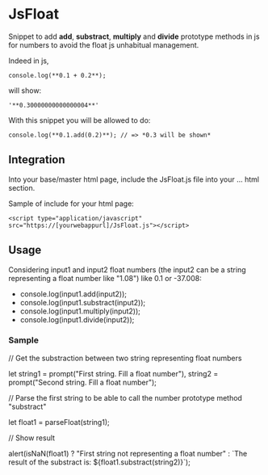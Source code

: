 # JsFloat

Snippet to add **add**, **substract**, **multiply** and **divide** prototype methods in js for numbers to avoid the float js unhabitual management. 

Indeed in js, 

`console.log(**0.1 + 0.2**);`

will show:

`'**0.30000000000000004**'`

With this snippet you will be allowed to do:

`console.log(**0.1.add(0.2)**); // => *0.3 will be shown*`

## Integration

Into your base/master html page, include the JsFloat.js file into your <head>...</head> html section.

Sample of include for your html page:

`<script type="application/javascript" src="https://[yourwebappurl]/JsFloat.js"></script>`

## Usage

Considering input1 and input2 float numbers (the input2 can be a string representing a float number like "1.08") like 0.1 or -37.008: 

- console.log(input1.add(input2)); 
- console.log(input1.substract(input2)); 
- console.log(input1.multiply(input2)); 
- console.log(input1.divide(input2));

### Sample

// Get the substraction between two string representing float numbers

let string1 = prompt("First string. Fill a float number"), string2 = prompt("Second string. Fill a float number");

// Parse the first string to be able to call the number prototype method "substract"

let float1 = parseFloat(string1);

// Show result

alert(isNaN(float1) ? "First string not representing a float number" : \`The result of the substract is: ${float1.substract(string2)}\`);
